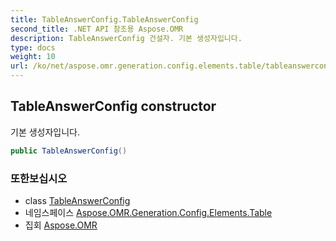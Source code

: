 ```yaml
---
title: TableAnswerConfig.TableAnswerConfig
second_title: .NET API 참조용 Aspose.OMR
description: TableAnswerConfig 건설자. 기본 생성자입니다.
type: docs
weight: 10
url: /ko/net/aspose.omr.generation.config.elements.table/tableanswerconfig/tableanswerconfig/
---
```

## TableAnswerConfig constructor

기본 생성자입니다.

```csharp
public TableAnswerConfig()
```

### 또한보십시오

* class [TableAnswerConfig](../)
* 네임스페이스 [Aspose.OMR.Generation.Config.Elements.Table](../../tableanswerconfig/)
* 집회 [Aspose.OMR](../../../)


